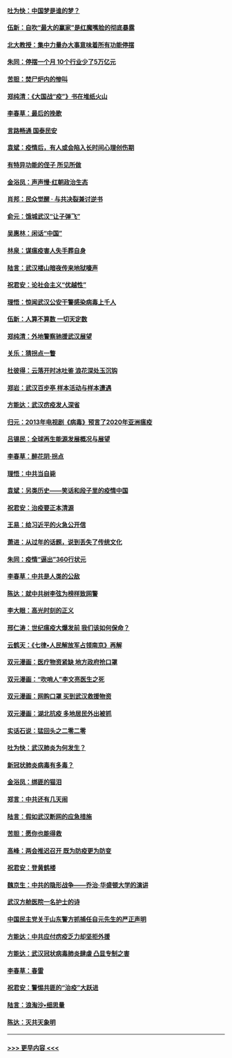 #### [吐为快：中国梦是谁的梦？](../pages/nsc993/n11906564.md?t=03011831) 
#### [伍新：自吹“最大的赢家”是红魔嘴脸的彻底暴露](../pages/nsc993/n11906407.md?t=03011831) 
#### [北大教授：集中力量办大事意味着所有功能停摆](../pages/nsc993/n11904800.md?t=03011831) 
#### [朱同：停摆一个月 10个行业少了5万亿元](../pages/nsc993/n11904498.md?t=03011831) 
#### [苦胆：焚尸炉内的惨叫](../pages/nsc993/n11904479.md?t=03011831) 
#### [郑纯清：《大国战“疫”》书在堆纸火山](../pages/nsc993/n11904450.md?t=03011831) 
#### [李春草：最后的挽歌](../pages/nsc993/n11904441.md?t=03011831) 
#### [言路畅通 国泰民安](../pages/nsc993/n11904222.md?t=03011831) 
#### [袁斌：疫情后，有人或会陷入长时间心理创伤期](../pages/nsc993/n11901514.md?t=03011831) 
#### [有特异功能的侄子 所见所做](../pages/nsc993/n11901154.md?t=03011831) 
#### [金浴凤：声声慢‧红朝政治生态](../pages/nsc993/n11899553.md?t=03011831) 
#### [肖邦：民众觉醒 · 与共决裂兼讨逆书](../pages/nsc993/n11898435.md?t=03011831) 
#### [俞元：饿城武汉“让子弹飞”](../pages/nsc993/n11898344.md?t=03011831) 
#### [吴惠林：闲话“中国”](../pages/nsc993/n11898182.md?t=03011831) 
#### [林泉：谋瘟疫害人失手葬自身](../pages/nsc993/n11897892.md?t=03011831) 
#### [陆言：武汉楼山暗夜传来地狱嚎声](../pages/nsc993/n11897033.md?t=03011831) 
#### [祝君安：论社会主义“优越性”](../pages/nsc993/n11897005.md?t=03011831) 
#### [理悟：惊闻武汉公安干警感染病毒上千人](../pages/nsc993/n11896947.md?t=03011831) 
#### [伍新：人算不算数 一切天定数](../pages/nsc993/n11893372.md?t=03011831) 
#### [郑纯清：外地警察驰援武汉展望](../pages/nsc993/n11893115.md?t=03011831) 
#### [关乐：猜拐点一瞥](../pages/nsc993/n11893020.md?t=03011831) 
#### [杜彼得：云落开时冰吐鉴 浪花深处玉沉钩](../pages/nsc993/n11892107.md?t=03011831) 
#### [郑岩：武汉百步亭 样本活动与样本遭遇](../pages/nsc993/n11892310.md?t=03011831) 
#### [方能达：武汉疠疫发人深省](../pages/nsc993/n11891376.md?t=03011831) 
#### [归元：2013年电视剧《病毒》预言了2020年亚洲瘟疫](../pages/nsc993/n11891126.md?t=03011831) 
#### [吕锡民：全球再生能源发展概况与展望](../pages/nsc993/n11890613.md?t=03011831) 
#### [李春草：醉花阴·拐点](../pages/nsc993/n11890567.md?t=03011831) 
#### [理悟：中共当自毙](../pages/nsc993/n11890559.md?t=03011831) 
#### [袁斌：另类历史——笑话和段子里的疫情中国](../pages/nsc993/n11889243.md?t=03011831) 
#### [祝君安：治疫要正本清源](../pages/nsc993/n11889085.md?t=03011831) 
#### [王易：给习近平的火急公开信](../pages/nsc993/n11888225.md?t=03011831) 
#### [萧进：从过年的话题，说到丢失了传统文化](../pages/nsc993/n11887732.md?t=03011831) 
#### [朱同：疫情“逼出”360行状元](../pages/nsc993/n11887678.md?t=03011831) 
#### [李春草：中共是人类的公敌](../pages/nsc993/n11887656.md?t=03011831) 
#### [陈达：就中共树李弦为榜样致网警](../pages/nsc993/n11887625.md?t=03011831) 
#### [李大眼：高光时刻的正义](../pages/nsc993/n11887585.md?t=03011831) 
#### [邢仁涛：世纪瘟疫大爆发前 我们该如何保命？](../pages/nsc993/n11887535.md?t=03011831) 
#### [云鹤天：《七律▪人民解放军占领南京》再解](../pages/nsc993/n11887524.md?t=03011831) 
#### [双元漫画：医疗物资紧缺 地方政府抢口罩](../pages/nsc993/n11884744.md?t=03011831) 
#### [双元漫画：“吹哨人”李文亮医生之死](../pages/nsc993/n11884705.md?t=03011831) 
#### [双元漫画：网购口罩 买到武汉救援物资](../pages/nsc993/n11884670.md?t=03011831) 
#### [双元漫画：湖北抗疫 多地居民外出被抓](../pages/nsc993/n11884643.md?t=03011831) 
#### [实话石说：猛回头之二零二零](../pages/nsc993/n11883968.md?t=03011831) 
#### [吐为快：武汉肺炎为何发生？](../pages/nsc993/n11882180.md?t=03011831) 
#### [新冠状肺炎病毒有多毒？](../pages/nsc993/n11881790.md?t=03011831) 
#### [金浴凤：绑匪的猫泪](../pages/nsc993/n11880664.md?t=03011831) 
#### [郑言：中共还有几天闹](../pages/nsc993/n11880645.md?t=03011831) 
#### [陆言：假如武汉断网的应急措施](../pages/nsc993/n11880619.md?t=03011831) 
#### [苦胆：愿你也能得救](../pages/nsc993/n11880601.md?t=03011831) 
#### [高峰：两会推迟召开  既为防疫更为防变](../pages/nsc993/n11879977.md?t=03011831) 
#### [祝君安：登黄鹤楼](../pages/nsc993/n11880583.md?t=03011831) 
#### [魏京生：中共的隐形战争——乔治‧华盛顿大学的演讲](../pages/nsc993/n11879765.md?t=03011831) 
#### [武汉方舱医院一名护士的诗](../pages/nsc993/n11878480.md?t=03011831) 
#### [中国民主党关于山东警方抓捕任自元先生的严正声明](../pages/nsc993/n11877506.md?t=03011831) 
#### [方能达：中共应付疠疫乏力却坚拒外援](../pages/nsc993/n11877497.md?t=03011831) 
#### [方能达：武汉冠状病毒肺炎肆虐 凸显专制之害](../pages/nsc993/n11877475.md?t=03011831) 
#### [李春草：春雷](../pages/nsc993/n11876287.md?t=03011831) 
#### [祝君安：警惕共匪的“治疫”大跃进](../pages/nsc993/n11876084.md?t=03011831) 
#### [陆言：浪淘沙•细思量](../pages/nsc993/n11876071.md?t=03011831) 
#### [陈达：灭共天象明](../pages/nsc993/n11876063.md?t=03011831) 

----
#### [ >>> 更早内容 <<< ](../indexes/nsc993-earlier.md)
